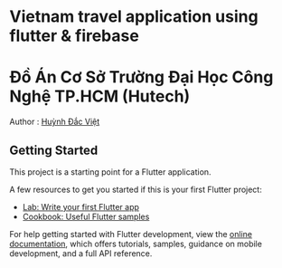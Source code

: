 # Vietnam travel application using flutter & firebase 
# Đồ Án Cơ Sở Trường Đại Học Công Nghệ TP.HCM (Hutech) <br>
Author : <a href="https://www.facebook.com/huynh.viet.7771">Huỳnh Đắc Việt</a>

## Getting Started

This project is a starting point for a Flutter application.

A few resources to get you started if this is your first Flutter project:

- [Lab: Write your first Flutter app](https://docs.flutter.dev/get-started/codelab)
- [Cookbook: Useful Flutter samples](https://docs.flutter.dev/cookbook)

For help getting started with Flutter development, view the
[online documentation](https://docs.flutter.dev/), which offers tutorials,
samples, guidance on mobile development, and a full API reference.

